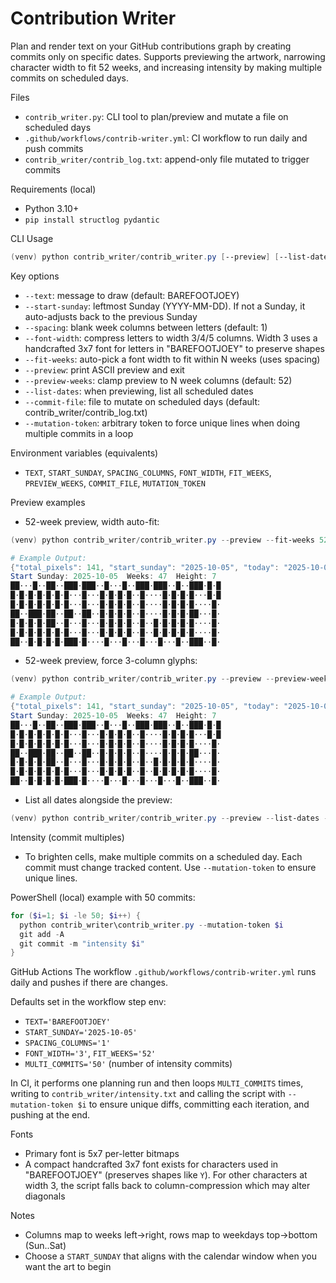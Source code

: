 Contribution Writer
===================

Plan and render text on your GitHub contributions graph by creating commits only on specific dates. Supports previewing the artwork, narrowing character width to fit 52 weeks, and increasing intensity by making multiple commits on scheduled days.

Files
- `contrib_writer.py`: CLI tool to plan/preview and mutate a file on scheduled days
- `.github/workflows/contrib-writer.yml`: CI workflow to run daily and push commits
- `contrib_writer/contrib_log.txt`: append-only file mutated to trigger commits

Requirements (local)
- Python 3.10+
- `pip install structlog pydantic`

CLI Usage
```powershell
(venv) python contrib_writer/contrib_writer.py [--preview] [--list-dates] [--text TEXT] [--start-sunday YYYY-MM-DD] [--spacing N] [--font-width 3|4|5] [--fit-weeks N] [--preview-weeks N] [--commit-file PATH] [--mutation-token TOKEN]
```

Key options
- `--text`: message to draw (default: BAREFOOTJOEY)
- `--start-sunday`: leftmost Sunday (YYYY-MM-DD). If not a Sunday, it auto-adjusts back to the previous Sunday
- `--spacing`: blank week columns between letters (default: 1)
- `--font-width`: compress letters to width 3/4/5 columns. Width 3 uses a handcrafted 3x7 font for letters in "BAREFOOTJOEY" to preserve shapes
- `--fit-weeks`: auto-pick a font width to fit within N weeks (uses spacing)
- `--preview`: print ASCII preview and exit
- `--preview-weeks`: clamp preview to N week columns (default: 52)
- `--list-dates`: when previewing, list all scheduled dates
- `--commit-file`: file to mutate on scheduled days (default: contrib_writer/contrib_log.txt)
- `--mutation-token`: arbitrary token to force unique lines when doing multiple commits in a loop

Environment variables (equivalents)
- `TEXT`, `START_SUNDAY`, `SPACING_COLUMNS`, `FONT_WIDTH`, `FIT_WEEKS`, `PREVIEW_WEEKS`, `COMMIT_FILE`, `MUTATION_TOKEN`

Preview examples
- 52-week preview, width auto-fit:
```powershell
(venv) python contrib_writer/contrib_writer.py --preview --fit-weeks 52 --preview-weeks 52 --text "TRADINGVIEW" --spacing 1 --start-sunday 2025-10-05

# Example Output:
{"total_pixels": 141, "start_sunday": "2025-10-05", "today": "2025-10-06", "event": "schedule_generated", "level": "info", "timestamp": "2025-10-06T20:21:42.030982Z"}
Start Sunday: 2025-10-05  Weeks: 47  Height: 7
██···█··██··███·███··█···█··███·███··█··███·█·█
█·█·█·█·█·█·█···█···█·█·█·█··█····█·█·█·█···█·█
█·█·█·█·█·█·█···█···█·█·█·█··█····█·█·█·█····█·
██··███·██··██··██··█·█·█·█··█····█·█·█·██···█·
█·█·█·█·██··█···█···█·█·█·█··█··█·█·█·█·█····█·
█·█·█·█·█·█·█···█···█·█·█·█··█··█·█·█·█·█····█·
██··█·█·█·█·███·█····█···█···█···█···█··███··█·
```
- 52-week preview, force 3-column glyphs:
```powershell
(venv) python contrib_writer/contrib_writer.py --preview --preview-weeks 52 --font-width 3 --text "BAREFOOTJOEY" --spacing 1 --start-sunday 2025-10-05

# Example Output:
{"total_pixels": 141, "start_sunday": "2025-10-05", "today": "2025-10-06", "event": "schedule_generated", "level": "info", "timestamp": "2025-10-06T20:19:49.712836Z"}
Start Sunday: 2025-10-05  Weeks: 47  Height: 7
██···█··██··███·███··█···█··███·███··█··███·█·█
█·█·█·█·█·█·█···█···█·█·█·█··█····█·█·█·█···█·█
█·█·█·█·█·█·█···█···█·█·█·█··█····█·█·█·█····█·
██··███·██··██··██··█·█·█·█··█····█·█·█·██···█·
█·█·█·█·██··█···█···█·█·█·█··█··█·█·█·█·█····█·
█·█·█·█·█·█·█···█···█·█·█·█··█··█·█·█·█·█····█·
██··█·█·█·█·███·█····█···█···█···█···█··███··█·
```
- List all dates alongside the preview:
```powershell
(venv) python contrib_writer/contrib_writer.py --preview --list-dates --preview-weeks 52 --font-width 3 --text "BAREFOOTJOEY" --spacing 1 --start-sunday 2025-10-05
```

Intensity (commit multiples)
- To brighten cells, make multiple commits on a scheduled day. Each commit must change tracked content. Use `--mutation-token` to ensure unique lines.

PowerShell (local) example with 50 commits:
```powershell
for ($i=1; $i -le 50; $i++) {
  python contrib_writer\contrib_writer.py --mutation-token $i
  git add -A
  git commit -m "intensity $i"
}
```

GitHub Actions
The workflow `.github/workflows/contrib-writer.yml` runs daily and pushes if there are changes.

Defaults set in the workflow step env:
- `TEXT='BAREFOOTJOEY'`
- `START_SUNDAY='2025-10-05'`
- `SPACING_COLUMNS='1'`
- `FONT_WIDTH='3'`, `FIT_WEEKS='52'`
- `MULTI_COMMITS='50'` (number of intensity commits)

In CI, it performs one planning run and then loops `MULTI_COMMITS` times, writing to `contrib_writer/intensity.txt` and calling the script with `--mutation-token $i` to ensure unique diffs, committing each iteration, and pushing at the end.

Fonts
- Primary font is 5x7 per-letter bitmaps
- A compact handcrafted 3x7 font exists for characters used in "BAREFOOTJOEY" (preserves shapes like `Y`). For other characters at width 3, the script falls back to column-compression which may alter diagonals

Notes
- Columns map to weeks left→right, rows map to weekdays top→bottom (Sun..Sat)
- Choose a `START_SUNDAY` that aligns with the calendar window when you want the art to begin
